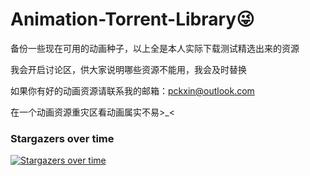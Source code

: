 # Animation-Torrent-Library😜
备份一些现在可用的动画种子，以上全是本人实际下载测试精选出来的资源

我会开启讨论区，供大家说明哪些资源不能用，我会及时替换

如果你有好的动画资源请联系我的邮箱：pckxin@outlook.com

在一个动画资源重灾区看动画属实不易>_<





### Stargazers over time

 [![Stargazers over time](https://starchart.cc/PCKxin/Animation-Torrent-Library.svg)](https://starchart.cc/PCKxin/Animation-Torrent-Library) 
